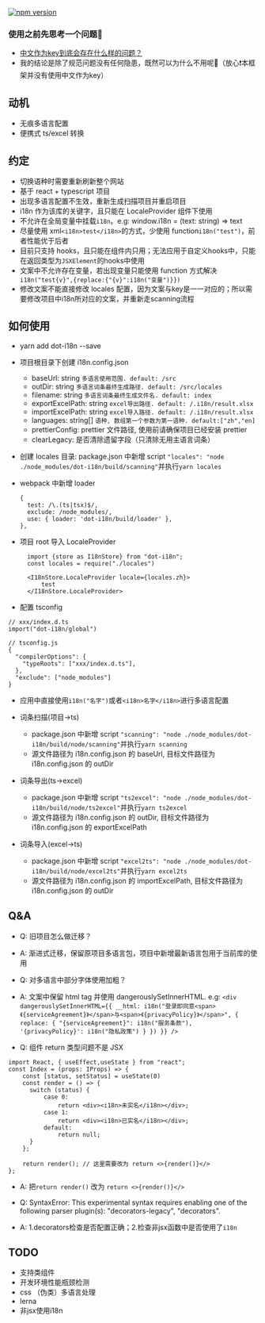 [![npm version](https://img.shields.io/npm/v/dot-i18n.svg?style=flat)](https://www.npmjs.com/package/dot-i18n)

### 使用之前先思考一个问题🤔
- [中文作为key到底会存在什么样的问题？](https://www.zhihu.com/question/263924505)
- 我的结论是除了规范问题没有任何隐患，既然可以为什么不用呢🤣（放心❗️本框架并没有使用中文作为key）

## 动机

- 无痕多语言配置
- 便携式 ts/excel 转换

## 约定
- 切换语种时需要重新刷新整个网站
- 基于 react + typescript 项目
- 出现多语言配置不生效，重新生成扫描项目并重启项目
- i18n 作为该库的关键字，且只能在 LocaleProvider 组件下使用
- 不允许在全局变量中挂载`i18n`。e.g: window.i18n = (text: string) => text
- 尽量使用 xml`<i18n>test</i18n>`的方式，少使用 function`i18n("test")`，前者性能优于后者
- 目前只支持 hooks，且只能在组件内只用；无法应用于自定义hooks中，只能在返回类型为`JSXElement`的hooks中使用
- 文案中不允许存在变量，若出现变量只能使用 function 方式解决`i18n("test{v}",{replace:{"{v}":i18n("变量")}})`
- 修改文案不能直接修改 locales 配置，因为文案与key是一一对应的；所以需要修改项目中i18n所对应的文案，并重新走scanning流程


## 如何使用

- yarn add dot-i18n --save
- 项目根目录下创建 i18n.config.json
  - baseUrl: string `多语言使用范围. default: /src`
  - outDir: string `多语言词条最终生成路径. default: /src/locales`
  - filename: string `多语言词条最终生成文件名. default: index`
  - exportExcelPath: string `excel导出路径. default: /.i18n/result.xlsx`
  - importExcelPath: string `excel导入路径. default: /.i18n/result.xlsx`
  - languages: string[] `语种, 数组第一个参数为第一语种. default:["zh","en]`
  - prettierConfig: prettier 文件路径, 使用前请确保项目已经安装 prettier
  - clearLegacy: 是否清除遗留字段（只清除无用主语言词条）
- 创建 locales 目录: package.json 中新增 script `"locales": "node ./node_modules/dot-i18n/build/scanning"`并执行`yarn locales`
- webpack 中新增 loader
  ```
  {
    test: /\.(ts|tsx)$/,
    exclude: /node_modules/,
    use: { loader: 'dot-i18n/build/loader' },
  },
  ```
- 项目 root 导入 LocaleProvider

  ```
    import {store as I18nStore} from "dot-i18n";
    const locales = require("./locales")

    <I18nStore.LocaleProvider locale={locales.zh}>
        test
    </I18nStore.LocaleProvider>
  ```

- 配置 tsconfig

```
// xxx/index.d.ts
import("dot-i18n/global")

// tsconfig.js
{
  "compilerOptions": {
    "typeRoots": ["xxx/index.d.ts"],
  },
  "exclude": ["node_modules"]
}

```

- 应用中直接使用`i18n("名字")`或者`<i18n>名字</i18n>`进行多语言配置

- 词条扫描(项目->ts)
  - package.json 中新增 script `"scanning": "node ./node_modules/dot-i18n/build/node/scanning"`并执行`yarn scanning`
  - 源文件路径为 i18n.config.json 的 baseUrl, 目标文件路径为 i18n.config.json 的 outDir

- 词条导出(ts->excel)
  - package.json 中新增 script `"ts2excel": "node ./node_modules/dot-i18n/build/node/ts2excel"`并执行`yarn ts2excel`
  - 源文件路径为 i18n.config.json 的 outDir, 目标文件路径为 i18n.config.json 的 exportExcelPath

- 词条导入(excel->ts)
  - package.json 中新增 script `"excel2ts": "node ./node_modules/dot-i18n/build/node/excel2ts"`并执行`yarn excel2ts`
  - 源文件路径为 i18n.config.json 的 importExcelPath, 目标文件路径为 i18n.config.json 的 outDir

## Q&A

- Q: 旧项目怎么做迁移？
- A: 渐进式迁移，保留原项目多语言包，项目中新增最新语言包用于当前库的使用

- Q: 对多语言中部分字体使用加粗？
- A: 文案中保留 html tag 并使用 dangerouslySetInnerHTML. e.g: `<div dangerouslySetInnerHTML={{ __html: i18n("登录即同意<span>《{serviceAgreement}》</span>与<span>《{privacyPolicy}》</span>", { replace: { "{serviceAgreement}": i18n("服务条款"), '{privacyPolicy}': i18n("隐私政策") } }) }} />`

- Q: 组件 return 类型问题不是 JSX

```
import React, { useEffect,useState } from "react";
const Index = (props: IProps) => {
    const [status, setStatus] = useState(0)
    const render = () => {
      switch (status) {
          case 0:
              return <div><i18n>未实名</i18n></div>;
          case 1:
              return <div><i18n>已实名</i18n></div>;
          default:
              return null;
      }
    };

    return render(); // 这里需要改为 return <>{render()}</>
};

```

- A: 把`return render()` 改为 `return <>{render()}</>`

- Q: SyntaxError: This experimental syntax requires enabling one of the following parser plugin(s): "decorators-legacy", "decorators".

- A: 1.decorators检查是否配置正确；2.检查非jsx函数中是否使用了`i18n`

## TODO

- 支持类组件
- 开发环境性能瓶颈检测
- css （伪类）多语言处理
- lerna
- 非jsx使用i18n
